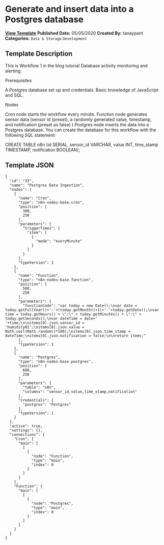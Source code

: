 # Generate and insert data into a Postgres database

**[View Template](https://n8n.io/workflows/356-/)**  **Published Date:** 05/05/2020  **Created By:** tanaypant  **Categories:** `Data & Storage` `Development`  

## Template Description

This is Workflow 1 in the blog tutorial Database activity monitoring and alerting.

Prerequisites

A Postgres database set up and credentials.
Basic knowledge of JavaScript and SQL.

Nodes

Cron node starts the workflow every minute.
Function node generates sensor data (sensor id (preset), a randomly generated value, timestamp, and notification (preset as false) )
Postgres node inserts the data into a Postgres database.
You can create the database for this workflow with the following SQL statement:

CREATE TABLE n8n (id SERIAL, sensor_id VARCHAR, value INT, time_stamp TIMESTAMP, notification BOOLEAN);


## Template JSON

```
{
  "id": "33",
  "name": "Postgres Data Ingestion",
  "nodes": [
    {
      "name": "Cron",
      "type": "n8n-nodes-base.cron",
      "position": [
        300,
        250
      ],
      "parameters": {
        "triggerTimes": {
          "item": [
            {
              "mode": "everyMinute"
            }
          ]
        }
      },
      "typeVersion": 1
    },
    {
      "name": "Function",
      "type": "n8n-nodes-base.function",
      "position": [
        500,
        250
      ],
      "parameters": {
        "functionCode": "var today = new Date();\nvar date = today.getFullYear()+'-'+(today.getMonth()+1)+'-'+today.getDate();\nvar time = today.getHours() + \":\" + today.getMinutes() + \":\" + today.getSeconds();\nvar dateTime = date+' '+time;\n\nitems[0].json.sensor_id = 'humidity01';\nitems[0].json.value = Math.ceil(Math.random()*100);\nitems[0].json.time_stamp = dateTime;\nitems[0].json.notification = false;\n\nreturn items;"
      },
      "typeVersion": 1
    },
    {
      "name": "Postgres",
      "type": "n8n-nodes-base.postgres",
      "position": [
        680,
        250
      ],
      "parameters": {
        "table": "n8n",
        "columns": "sensor_id,value,time_stamp,notification"
      },
      "credentials": {
        "postgres": "Postgres"
      },
      "typeVersion": 1
    }
  ],
  "active": true,
  "settings": {},
  "connections": {
    "Cron": {
      "main": [
        [
          {
            "node": "Function",
            "type": "main",
            "index": 0
          }
        ]
      ]
    },
    "Function": {
      "main": [
        [
          {
            "node": "Postgres",
            "type": "main",
            "index": 0
          }
        ]
      ]
    }
  }
}
```
